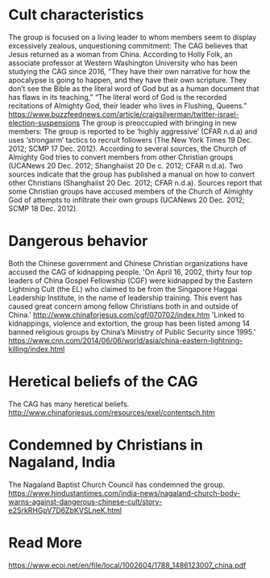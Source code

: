 # Cult characteristics
The group is focused on a living leader to whom members seem to display excessively zealous, unquestioning commitment: The CAG believes that Jesus returned as a woman from China. According to Holly Folk, an associate professor at Western Washington University who has been studying the CAG since 2016, “They have their own narrative for how the apocalypse is going to happen, and they have their own scripture. They don’t see the Bible as the literal word of God but as a human document that has flaws in its teaching,”  “The literal word of God is the recorded recitations of Almighty God, their leader who lives in Flushing, Queens.” https://www.buzzfeednews.com/article/craigsilverman/twitter-israel-election-suspensions 
The group is preoccupied with bringing in new members: The group is reported to be ‘highly aggressive’ (CFAR n.d.a) and uses ‘strongarm’ tactics to recruit followers (The New York Times 19 Dec. 2012; SCMP 17 Dec. 2012). According to several sources, the Church of Almighty God tries to convert members from other Christian groups (UCANews 20 Dec. 2012; Shanghaiist 20 De c. 2012; CFAR n.d.a). Two sources indicate that the group has published a manual on how to convert other Christians (Shanghaiist 20 Dec. 2012; CFAR n.d.a). Sources report that some Christian groups have accused members of the Church of Almighty God of attempts to infiltrate their own groups (UCANews 20 Dec. 2012; SCMP 18 Dec. 2012).
# Dangerous behavior
Both the Chinese government and Chinese Christian organizations have accused the CAG of kidnapping people.
'On April 16, 2002, thirty four top leaders of China Gospel Fellowship (CGF) were kidnapped by the Eastern Lightning Cult (the EL) who claimed to be from the Singapore Haggai Leadership Institute, in the name of leadership training. This event has caused great concern among fellow Christians both in and outside of China.' http://www.chinaforjesus.com/cgf/070702/index.htm 
'Linked to kidnappings, violence and extortion, the group has been listed among 14 banned religious groups by China’s Ministry of Public Security since 1995.' https://www.cnn.com/2014/06/06/world/asia/china-eastern-lightning-killing/index.html
# Heretical beliefs of the CAG
The CAG has many heretical beliefs. http://www.chinaforjesus.com/resources/exel/contentsch.htm
# Condemned by Christians in Nagaland, India
The Nagaland Baptist Church Council has condemned the group. https://www.hindustantimes.com/india-news/nagaland-church-body-warns-against-dangerous-chinese-cult/story-e2SrkRHGpV7D6ZbKVSLneK.html

# Read More
https://www.ecoi.net/en/file/local/1002604/1788_1486123007_china.pdf
